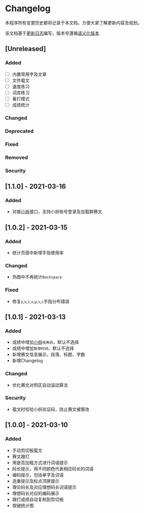 # Changelog

本程序所有变更历史都将记录于本文档，方便大家了解更新内容及规划。

该文档基于[更新日志](https://keepachangelog.com/zh-CN/1.0.0/)编写，版本号遵循[语义化版本](https://semver.org/)

## [Unreleased]

### Added

- [ ] 内置常用字及文章
- [ ] 文件载文
- [ ] 速度练习
- [ ] 词库练习
- [ ] 看打模式
- [ ] 成绩统计

### Changed

### Deprecated

### Fixed

### Removed

### Security

## [1.1.0] - 2021-03-16

### Added

- 对接[小拆][xiaochai]接口，支持小拆账号登录及加载群赛文

## [1.0.2] - 2021-03-15

### Added

- 统计页面中新增手指使用率

### Changed

- 热图中不再统计`Backspace`

### Fixed

- 修复`y`,`u`,`i`,`o`,`p`,`v`,`c`手指分布错误

## [1.0.1] - 2021-03-13

### Added

- 成绩中增加[小拆][xiaochai]`哈希码`，默认不选择
- 成绩中增加`暂停时间`，默认不选择
- 新增赛文信息展示，段落、标题、字数
- 新增Changelog

### Changed

- 优化赛文对照区自动滚动算法

### Security

- 载文时校验小拆验证码，防止赛文被篡改

## [1.0.0] - 2021-03-10

### Added

- 手动剪切板载文
- 赛文跟打
- 用是否加粗方式进行词语提示
- 码长提示，用不同颜色代表相应码长的词语
- 编码提示，包括单字及词语
- 选重提示及标点顶屏提示
- 理论码长及对应理想码长词语提示
- 理想码长对应的编码展示
- 跟打成绩自动复制到剪切板
- 按键统计图

[xiaochai]: https://xc.cool/